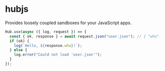 # hubjs

Provides loosely coupled sandboxes for your JavaScript apps.

```js
Hub.use(async ({ log, request }) => {
  const { ok, response } = await request.json("user.json"); // { "who": "World" }
  if (ok) {
    log(`Hello, ${response.who}!`);
  } else {
    log.error("Could not load 'user.json'");
  }
});
```
